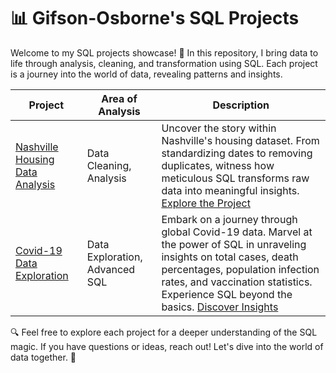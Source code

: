 # 📊 Gifson-Osborne's SQL Projects

Welcome to my SQL projects showcase! 🚀 In this repository, I bring data to life through analysis, cleaning, and transformation using SQL. Each project is a journey into the world of data, revealing patterns and insights.

| Project | Area of Analysis | Description |
| --- | --- | --- |
| [Nashville Housing Data Analysis](https://github.com/ask-Osborne/Nashville-Housing-Data-Cleaning-SQL) | Data Cleaning, Analysis | Uncover the story within Nashville's housing dataset. From standardizing dates to removing duplicates, witness how meticulous SQL transforms raw data into meaningful insights. [Explore the Project](https://github.com/ask-Osborne/Nashville-Housing-Data-Cleaning-SQL) |
| [Covid-19 Data Exploration](https://github.com/ask-Osborne/Covid-19_Data_Exploration) | Data Exploration, Advanced SQL | Embark on a journey through global Covid-19 data. Marvel at the power of SQL in unraveling insights on total cases, death percentages, population infection rates, and vaccination statistics. Experience SQL beyond the basics. [Discover Insights](https://github.com/ask-Osborne/Covid-19_Data_Exploration) |

🔍 Feel free to explore each project for a deeper understanding of the SQL magic. If you have questions or ideas, reach out! Let's dive into the world of data together. 🌟
